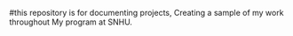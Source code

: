 #this repository is for documenting projects,
Creating a sample of my work throughout 
My program at SNHU. 
